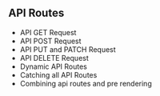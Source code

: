 ## API Routes

- API GET Request
- API POST Request
- API PUT and PATCH Request
- API DELETE Request
- Dynamic API Routes
- Catching all API Routes
- Combining api routes and pre rendering
